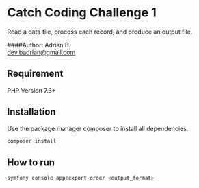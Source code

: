 # Catch Coding Challenge 1

Read a data file, process each record, and produce an output file.

####Author:
Adrian B. <br>
dev.badrian@gmail.com

## Requirement

PHP Version 7.3+



## Installation

Use the package manager composer to install all dependencies.

```bash
composer install
```

## How to run
```bash
symfony console app:export-order <output_format>
```